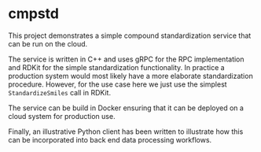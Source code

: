 # cmpstd
This project demonstrates a simple compound standardization service that can be run on the cloud.

The service is written in C++ and uses gRPC for the RPC implementation and RDKit for the simple standardization functionality. In practice a production system would most likely have a more elaborate standardization procedure. However, for the use case here we just use the simplest `StandardizeSmiles` call in RDKit.

The service can be build in Docker ensuring that it can be deployed on a cloud system for production use.

Finally, an illustrative Python client has been written to illustrate how this can be incorporated into back end data processing workflows.
